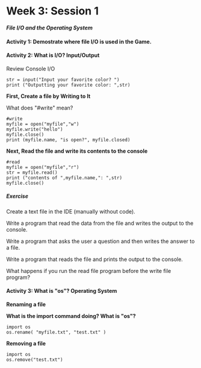 # Week 3: Session 1

_**File I/O and the Operating System**_

#### Activity 1: Demostrate where file I/O is used in the Game.

#### **Activity 2: What is I/O?  Input/Output**

Review Console I/O

```
str = input("Input your favorite color? ")
print ("Outputting your favorite color: ",str) 
```

**First, Create a file by Writing to It**

What does "\#write" mean?

```
#write
myfile = open("myfile","w")
myfile.write("hello")
myfile.close()
print (myfile.name, "is open?", myfile.closed)
```

**Next, Read the file and write its contents to the console**

```
#read
myfile = open("myfile","r")
str = myfile.read()
print ("contents of ",myfile.name,": ",str)
myfile.close()
```

##### Exercise

Create a text file in the IDE \(manually without code\).

Write a program that read the data from the file and writes the output to the console.

Write a program that asks the user a question and then writes the answer to a file.

Write a program that reads the file and prints the output to the console.

What happens if you run the read file program before the write  file program?

#### Activity 3: What is "os"? Operating System

**Renaming a file**

**What is the import command doing?  What is "os"?**

```
import os
os.rename( "myfile.txt", "test.txt" )
```

**Removing a file**

```
import os
os.remove("test.txt")
```



